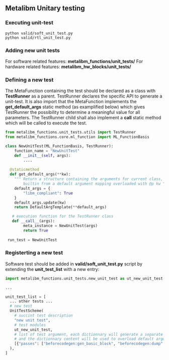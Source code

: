 

## Metalibm Unitary testing ##

### Executing unit-test ###

```
python valid/soft_unit_test.py
python valid/rtl_unit_test.py
```

### Adding new unit tests ###

For software related features: **metalibm_functions/unit_tests/**
For hardware related features: **metalibm_hw_blocks/unit_tests/**



### Defining a new test ###

The MetaFunction containing the test should be declared as a class with **TestRunner** as a parent.
TestRunner declares the specific API to generate a unit-test. 
It is also import that the MetaFunction implements the **get_default_args** static method (as examplified below)
which gives TestRunner the possibility to determine a meaningful value for all parameters.
The TestRunner child shall also implement a **__call__** static method which will be called to execute the test.

```python
from metalibm_functions.unit_tests.utils import TestRunner
from metalibm_functions.core.ml_function import ML_FunctionBasis

class NewUnitTest(ML_FunctionBasis, TestRunner):
    function_name = "NewUnitTest"
	def __init__(self, args):
    	....
        
  @staticmethod
  def get_default_args(**kw):
    """ Return a structure containing the arguments for current class,
        builtin from a default argument mapping overloaded with @p kw """
    default_args = {
        "libm_compliant": True
    }
    default_args.update(kw)
    return DefaultArgTemplate(**default_args)

   # execution function for the TestRunner class
   def __call__(args):
        meta_instance = NewUnitTest(args)
        return True
        
 run_test = NewUnitTest

```

### Registerting a new test ###

Software test should be added in **valid/soft_unit_test.py** script by extending the **unit_test_list** with a new entry:

```python
import metalibm_functions.unit_tests.new_unit_test as ut_new_unit_test

...

unit_test_list = [
  ... other tests ...
  # new test 
  UnitTestScheme(
    # succint test description
    "new unit test",
    # test modules
    ut_new_unit_test,
    # list of test argument, each dictionnary will generate a separate test
    # and the dictionnary content will be used to overload default arguments
    [{"passes": ["beforecodegen:gen_basic_block", "beforecodegen:dump", "beforecodegen:ssa_translation"]}]
  ),
]
```
